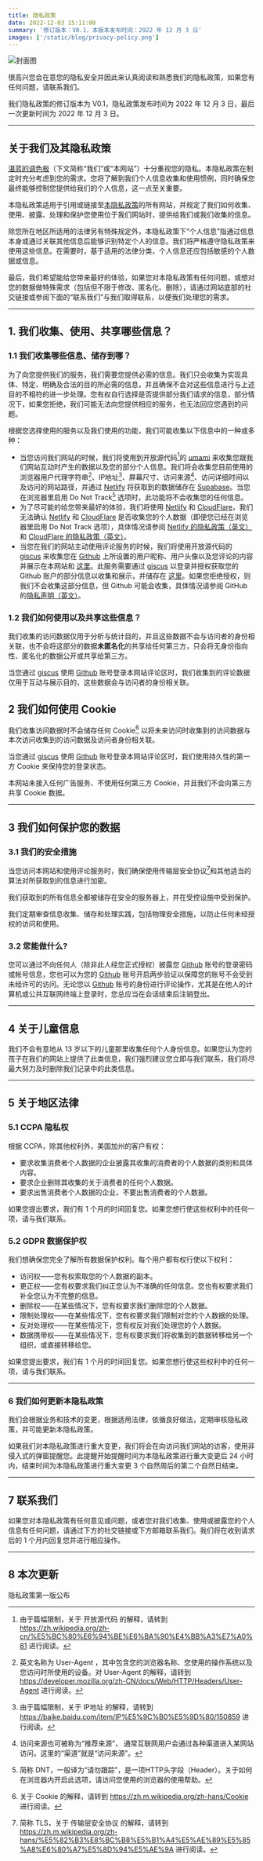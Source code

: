 ```yaml
---
title: 隐私政策
date: 2022-12-03 15:11:00
summary: '修订版本：V0.1，本版本发布时间：2922 年 12 月 3 日'
images: ['/static/blog/privacy-policy.png']
---
```


![封面图](/static/blog/privacy-policy.png)

很高兴您会在意您的隐私安全并因此来认真阅读和熟悉我们的隐私政策，如果您有任何问题，请联系我们。

我们隐私政策的修订版本为 V0.1，隐私政策发布时间为 2022 年 12 月 3 日，最后一次更新时间为 2022 年 12 月 3 日。

---

## 关于我们及其隐私政策

[湛蓝的调色板](https://nekoq.eu.org/)（下文简称“我们”或“本网站”）十分重视您的隐私。本隐私政策在制定时充分考虑到您的需求。您将了解到我们个人信息收集和使用惯例，同时确保您最终能够控制您提供给我们的个人信息，这一点至关重要。

本隐私政策适用于引用或链接至[本隐私政策](privacy-policy)的所有网站，并规定了我们如何收集、使用、披露、处理和保护您使用位于我们网站时，提供给我们或我们收集的信息。

除您所在地区所适用的法律另有特殊规定外，本隐私政策下“个人信息”指通过信息本身或通过关联其他信息后能够识别特定个人的信息。我们将严格遵守隐私政策来使用这些信息。在需要时，基于适用的法律分类，个人信息还应包括敏感的个人数据或信息。

最后，我们希望能给您带来最好的体验，如果您对本隐私政策有任何问题，或想对您的数据做特殊需求（包括但不限于修改、匿名化、删除），请通过网站底部的社交链接或参阅下面的“联系我们”与我们取得联系，以便我们处理您的需求。

---

## 1. 我们收集、使用、共享哪些信息？

### 1.1 我们收集哪些信息、储存到哪？

为了向您提供我们的服务，我们需要您提供必需的信息。我们只会收集为实现具体、特定、明确及合法的目的所必需的信息，并且确保不会对这些信息进行与上述目的不相符的进一步处理。您有权自行选择是否提供部分我们请求的信息，部分情况下，如果您拒绝，我们可能无法向您提供相应的服务，也无法回应您遇到的问题。

根据您选择使用的服务以及我们使用的功能，我们可能收集以下信息中的一种或多种：

 - 当您访问我们网站的时候，我们将使用到开放源代码[^1]的 [umami](https://umami.is/) 来收集您跟我们网站互动时产生的数据以及您的部分个人信息。我们将会收集您目前使用的浏览器用户代理字符串[^2]、IP地址[^3]、屏幕尺寸、访问来源[^4]、访问详细时间以及访问的网站路径，并通过 [Netlify](https://netlify.app) 将获取到的数据储存在 [Supabase](https://supabase.com/)。当您在浏览器里启用 Do Not Track[^5] 选项时，此功能将不会收集您的任何信息。
 - 为了尽可能的给您带来最好的体验，我们将使用 [Netlify](https://netlify.app) 和 [CloudFlare](https://www.cloudflare.com)，我们无法确认 [Netlify](https://netlify.app) 和 [CloudFlare](https://www.cloudflare.com) 是否收集您的个人数据（即便您已经在浏览器里启用 Do Not Track 选项），具体情况请参阅 [Netlify 的隐私政策（英文）](https://netlify.app/privacy/) 和 [CloudFlare 的隐私政策（英文）](https://www.cloudflare.com/privacypolicy/)。
 - 当您在我们的网站主动使用评论服务的时候，我们将使用开放源代码的 [giscus](https://github.com/giscus/giscus) 来收集您在 [Github](https://github.com/) 上所设置的用户昵称、用户头像以及您评论的内容并展示在本网站和 [这里](https://github.com/taranakineko/blog-comments/discussions)。此服务需要通过 [giscus](https://github.com/giscus/giscus) 以登录并授权获取您的 Github 账户的部分信息以收集和展示，并储存在 [这里](https://github.com/taranakineko/blog-comments/discussions)。如果您拒绝授权，则我们不会收集这部分信息，但 Github 可能会收集，具体情况请参阅 GitHub 的[隐私声明（英文）](https://docs.github.com/cn/site-policy/privacy-policies/github-privacy-statement)。

### 1.2 我们如何使用以及共享这些信息？

我们收集的访问数据仅用于分析与统计目的，并且这些数据不会与访问者的身份相关联，也不会将这部分的数据**未匿名化**的共享给任何第三方，只会将无身份指向性、匿名化的数据公开或共享给第三方。

当您通过 [giscus](https://github.com/giscus/giscus) 使用 [Github](https://github.com) 账号登录本网站评论区时，我们收集到的评论数据仅用于互动与展示目的，这些数据会与访问者的身份相关联。

## 2 我们如何使用 Cookie

我们收集访问数据时不会储存任何 Cookie[^6] 以将未来访问时收集到的访问数据与本次访问收集到的访问数据及访问者身份相关联。

当您通过 [giscus](https://github.com/giscus/giscus) 使用 [Github](https://github.com) 账号登录本网站评论区时，我们使用持久性的第一方 Cookie 来保持您的登录状态。

本网站未接入任何广告服务、不使用任何第三方 Cookie，并且我们不会向第三方共享 Cookie 数据。

---

## 3 我们如何保护您的数据

### 3.1 我们的安全措施

当您访问本网站和使用评论服务时，我们确保使用传输层安全协议[^7]和其他适当的算法对所获取到的信息进行加密。

我们获取到的所有信息全都被储存在安全的服务器上，并在受控设施中受到保护。

我们定期审查信息收集、储存和处理实践，包括物理安全措施，以防止任何未经授权的访问和使用。   

### 3.2 您能做什么?

您可以通过不向任何人（除非此人经您正式授权）披露您 [Github](https://github.com) 账号的登录密码或帐号信息，您也可以为您的 [Github](https://github.com) 账号开启两步验证以保障您的账号不会受到未经许可的访问。无论您以 [Github](https://github.com) 账号的身份进行评论操作，尤其是在他人的计算机或公共互联网终端上登录时，您总应当在会话结束后注销登出。

---

## 4 关于儿童信息

我们不会有意地从 13 岁以下的儿童那里收集任何个人身份信息。如果您认为您的孩子在我们的网站上提供了此类信息，我们强烈建议您立即与我们联系，我们将尽最大努力及时删除我们记录中的此类信息。

---

## 5 关于地区法律

### 5.1 CCPA 隐私权

根据 CCPA，除其他权利外，美国加州的客户有权：

  - 要求收集消费者个人数据的企业披露其收集的消费者的个人数据的类别和具体内容。
  - 要求企业删除其收集的关于消费者的任何个人数据。
  - 要求出售消费者个人数据的企业，不要出售消费者的个人数据。

如果您提出要求，我们有 1 个月的时间回复您。如果您想行使这些权利中的任何一项，请与我们联系。

### 5.2 GDPR 数据保护权

我们想确保您完全了解所有数据保护权利。每个用户都有权行使以下权利：

  - 访问权——您有权索取您的个人数据的副本。
  - 更正权——您有权要求我们纠正您认为不准确的任何信息。您也有权要求我们补全您认为不完整的信息。
  - 删除权——在某些情况下，您有权要求我们删除您的个人数据。
  - 限制处理权——在某些情况下，您有权要求我们限制对您的个人数据的处理。
  - 反对处理权——在某些情况下，您有权反对我们处理您的个人数据。
  - 数据携带权——在某些情况下，您有权要求我们将收集到的数据转移给另一个组织，或直接转移给您。

如果您提出要求，我们有 1 个月的时间回复您。如果您想行使这些权利中的任何一项，请与我们联系。

---

### 6 我们如何更新本隐私政策

我们会根据业务和技术的变更，根据适用法律，依循良好做法，定期审核隐私政策，并可能更新本隐私政策。

如果我们对本隐私政策进行重大变更，我们将会在向访问我们网站的访客，使用非侵入式的弹窗提醒您。此提醒开始提醒时间为本隐私政策进行重大变更后 24 小时内，结束时间为本隐私政策进行重大变更 3 个自然周后的第二个自然日结束。

---

## 7 联系我们

如果您对本隐私政策有任何意见或问题，或者您对我们收集、使用或披露您的个人信息有任何问题，请通过下方的社交链接或下方邮箱联系我们。我们将在收到请求后的 1 个月内回复您并进行相应操作。

---

## 8 本次更新

隐私政策第一版公布

[^1]:由于篇幅限制，关于 开放源代码 的解释，请转到 https://zh.wikipedia.org/zh-cn/%E5%BC%80%E6%94%BE%E6%BA%90%E4%BB%A3%E7%A0%81 进行阅读。
[^2]:英文名称为 User-Agent ，其中包含您的浏览器名称、您使用的操作系统以及您访问时所使用的设备。对 User-Agent 的解释，请转到 https://developer.mozilla.org/zh-CN/docs/Web/HTTP/Headers/User-Agent 进行阅读。
[^3]:由于篇幅限制，关于 IP地址 的解释，请转到 https://baike.baidu.com/item/IP%E5%9C%B0%E5%9D%80/150859 进行阅读。
[^4]:访问来源也可被称为“推荐来源”， 通常互联网用户会通过各种渠道进入某网站访问，这里的“渠道”就是“访问来源”。
[^5]:简称 DNT，一般译为“请勿跟踪”，是一项HTTP头字段（Header）。关于如何在浏览器内开启此选项，请访问您使用的浏览器的使用帮助。
[^6]:关于 Cookie 的解释，请转到 https://zh.m.wikipedia.org/zh-hans/Cookie 进行阅读。
[^7]:简称 TLS，关于 传输层安全协议 的解释，请转到 https://zh.m.wikipedia.org/zh-hans/%E5%82%B3%E8%BC%B8%E5%B1%A4%E5%AE%89%E5%85%A8%E6%80%A7%E5%8D%94%E5%AE%9A 进行阅读。